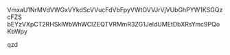 VmxaU1NrMVdVWGxVYkdScVVucFdVbFpyVWtOVVJrVjVUbGhPYW1KSGQzcFZS
bEYzVXpCT2RHSklWbWhWClZEQTVRMmR3ZG1JeldUMEtDbXRsYmc9PQoKbWpy

qzd